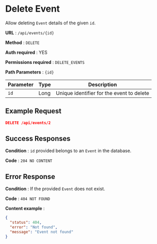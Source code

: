 # Delete Event

Allow deleting `Event` details of the given `id`.

**URL** : `/api/events/{id}`

**Method** : `DELETE`

**Auth required** : YES

**Permissions required** : `DELETE_EVENTS`

**Path Parameters** : `{id}`

| Parameter | Type | Description                               |
| --------- | ---- | ----------------------------------------- |
| `id`      | Long | Unique identifier for the event to delete |

## Example Request

```json
DELETE /api/events/2
```

## Success Responses

**Condition** : `id` provided belongs to an `Event` in the database.

**Code** : `204 NO CONTENT`

## Error Response

**Condition** : If the provided `Event` does not exist.

**Code** : `404 NOT FOUND`

**Content example** :

```json
{
  "status": 404,
  "error": "Not found",
  "message": "Event not found"
}
```

